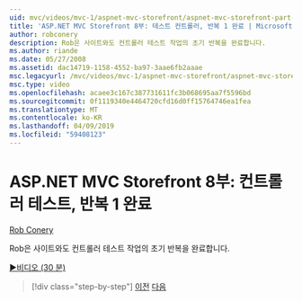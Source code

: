 ```yaml
---
uid: mvc/videos/mvc-1/aspnet-mvc-storefront/aspnet-mvc-storefront-part-8-testing-controllers-iteration-1-complete
title: 'ASP.NET MVC Storefront 8부: 테스트 컨트롤러, 반복 1 완료 | Microsoft Docs'
author: robconery
description: Rob은 사이트와도 컨트롤러 테스트 작업의 초기 반복을 완료합니다.
ms.author: riande
ms.date: 05/27/2008
ms.assetid: dac14719-1158-4552-ba97-3aae6fb2aaae
msc.legacyurl: /mvc/videos/mvc-1/aspnet-mvc-storefront/aspnet-mvc-storefront-part-8-testing-controllers-iteration-1-complete
msc.type: video
ms.openlocfilehash: acaee3c167c387731611fc3b068695aa7f5596bd
ms.sourcegitcommit: 0f1119340e4464720cfd16d0ff15764746ea1fea
ms.translationtype: MT
ms.contentlocale: ko-KR
ms.lasthandoff: 04/09/2019
ms.locfileid: "59408123"
---
```

# <a name="aspnet-mvc-storefront-part-8-testing-controllers-iteration-1-complete"></a>ASP.NET MVC Storefront 8부: 컨트롤러 테스트, 반복 1 완료

[Rob Conery](https://github.com/robconery)

Rob은 사이트와도 컨트롤러 테스트 작업의 초기 반복을 완료합니다.

[&#9654;비디오 (30 분)](https://channel9.msdn.com/Blogs/ASP-NET-Site-Videos/aspnet-mvc-storefront-part-8-testing-controllers-iteration-1-complete)

> [!div class="step-by-step"]
> [이전](aspnet-mvc-storefront-part-7-routing-and-ui-work.md)
> [다음](aspnet-mvc-storefront-part-9-the-shopping-cart.md)
